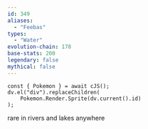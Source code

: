 ```yaml
---
id: 349
aliases:
  - "Feebas"
types:
  - "Water"
evolution-chain: 178
base-stats: 200
legendary: false
mythical: false
---
```

```dataviewjs
const { Pokemon } = await cJS();
dv.el("div").replaceChildren(
	Pokemon.Render.Sprite(dv.current().id)
);
```

rare in rivers and lakes anywhere
